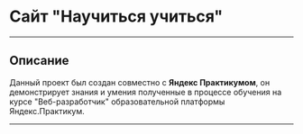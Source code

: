 # **Сайт "Научиться учиться"**
________________________________

## Описание
Данный проект был создан совместно с **Яндекс Практикумом**,
он демонстрирует знания и умения полученные в процессе
обучения на курсе "Веб-разработчик" образовательной платформы Яндекс.Практикум.
________________________________
